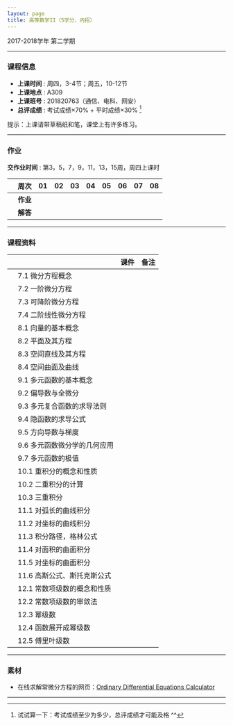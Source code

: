 ```yaml
---
layout: page
title: 高等数学II（5学分，内招）
---
```



<p class="message">
  2017-2018学年 第二学期
</p>


---

### 课程信息


- __上课时间__ : 周四，3-4节；周五，10-12节
- __上课地点__ : A309
- __上课班号__ : 201820763（通信、电科、网安）
- __总评成绩__ : 考试成绩×70% + 平时成绩×30% [^exam]

[^exam]: 试试算一下：考试成绩至少为多少，总评成绩才可能及格 ^^

提示：上课请带草稿纸和笔，课堂上有许多练习。

---

### 作业

__交作业时间__ : 第3，5，7，9，11，13，15周，周四上课时

|        |    周次    | 01 | 02 | 03 |	04 | 05 | 06 |07 | 08 |
|:--------:|--------:|:------:|:------:|:------:|:------:|:------:|:------:|:------:|:------:|
|	| __作业__ 	| <a href="HW/HW_01_高等数学II_5pt_内招_2018.pdf" target="_blank"><i class="fa fa-file-pdf-o" aria-hidden="true"></i></a> |	 <a href="HW/HW_01_高等数学II_5pt_内招_2018.pdf" target="_blank"><i class="fa fa-file-pdf-o" aria-hidden="true"></i></a>| <a href="HW/HW_03_高等数学II_5pt_内招_2018.pdf" target="_blank"><i class="fa fa-file-pdf-o" aria-hidden="true"></i></a>	| <a href="HW/HW_04_高等数学II_5pt_内招_2018.pdf" target="_blank"><i class="fa fa-file-pdf-o" aria-hidden="true"></i></a>	|	|	|	|
|	| __解答__ 	| <a href="HW_sol/HW_01_高等数学II_5pt_内招_sol_2018.pdf" target="_blank"><i class="fa fa-file-pdf-o" aria-hidden="true"></i></a>  	| 	| 	|	|	|	|	|	|	


---


### 课程资料

|        |        | 课件 |	备注 |
|:--------:|:--------|:-----:|:------:|
|  |  7.1 微分方程概念 |  <a href="lectures/07_a_微分方程概念_2018.pdf" target="_blank"><i class="fa fa-file-pdf-o" aria-hidden="true"></i></a>     |     |
|	| 7.2 一阶微分方程	| <a href="lectures/07_b_一阶微分方程_2018.pdf" target="_blank"><i class="fa fa-file-pdf-o" aria-hidden="true"></i></a>	|	|
|  | 7.3 可降阶微分方程 |  <a href="lectures/07_c_可降阶微分方程_2018.pdf" target="_blank"><i class="fa fa-file-pdf-o" aria-hidden="true"></i></a>  |      | 
|  | 7.4 二阶线性微分方程 |  <a href="lectures/07_d_二阶线性微分方程_2018.pdf" target="_blank"><i class="fa fa-file-pdf-o" aria-hidden="true"></i></a>   |       | 
|  | 8.1 向量的基本概念 | <a href="lectures/08_a_向量的基本概念_2018.pdf" target="_blank"><i class="fa fa-file-pdf-o" aria-hidden="true"></i></a> |      |    
|  | 8.2 平面及其方程 | <a href="lectures/08_b_平面及其方程_2018.pdf" target="_blank"><i class="fa fa-file-pdf-o" aria-hidden="true"></i></a> |      |      
|  | 8.3 空间直线及其方程 |  <a href="lectures/08_c_空间直线及其方程_2018.pdf" target="_blank"><i class="fa fa-file-pdf-o" aria-hidden="true"></i></a>     |      |
|  | 8.4 空间曲面及曲线 |    <a href="lectures/08_d_空间曲面及曲线_2018.pdf" target="_blank"><i class="fa fa-file-pdf-o" aria-hidden="true"></i></a>     | 	|
|  | 9.1 多元函数的基本概念 | <a href="lectures/09_a_多元函数的基本概念_2018.pdf" target="_blank"><i class="fa fa-file-pdf-o" aria-hidden="true"></i></a>     |      |
|  | 9.2 偏导数与全微分 |      |      |
|  | 9.3 多元复合函数的求导法则 |       |      |
|  | 9.4 隐函数的求导公式 |     |      |
|  | 9.5 方向导数与梯度 |       |      |
|  | 9.6 多元函数微分学的几何应用 |      |      |
|  | 9.7 多元函数的极值 |      |      |
|  | 10.1 重积分的概念和性质 |      |      |
|  | 10.2 二重积分的计算 |      |      |
|  | 10.3 三重积分 |       |      |
|  | 11.1 对弧长的曲线积分 |       |      |
|  | 11.2 对坐标的曲线积分 |      |      |
|  | 11.3 积分路径，格林公式 |      |      |
|  | 11.4 对面积的曲面积分 |       |      |
|  | 11.5 对坐标的曲面积分 |     |      |
|  | 11.6 高斯公式、斯托克斯公式 |      |      |
|  | 12.1 常数项级数的概念和性质 |     |      |
|  | 12.2 常数项级数的审敛法 |      |      |
|  | 12.3 幂级数 |     |      |
|  | 12.4 函数展开成幂级数 |      |      |
|  | 12.5 傅里叶级数 |       |      |


---

### 素材

- 在线求解常微分方程的网页：[Ordinary Differential Equations Calculator
](https://www.symbolab.com/solver/ordinary-differential-equation-calculator)


---

